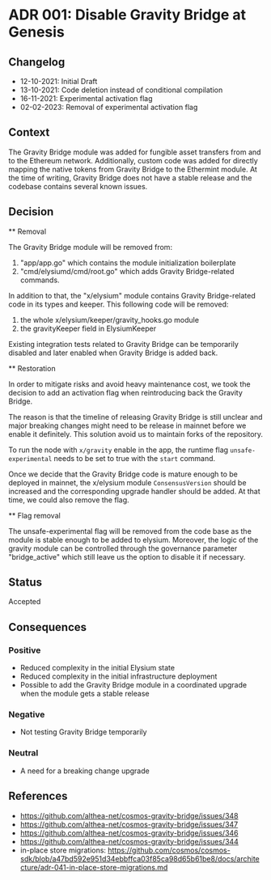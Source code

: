 # ADR 001: Disable Gravity Bridge at Genesis

## Changelog
* 12-10-2021: Initial Draft
* 13-10-2021: Code deletion instead of conditional compilation
* 16-11-2021: Experimental activation flag
* 02-02-2023: Removal of experimental activation flag

## Context

The Gravity Bridge module was added for fungible asset transfers from and to the Ethereum network.
Additionally, custom code was added for directly mapping the native tokens from Gravity Bridge
to the Ethermint module. At the time of writing, Gravity Bridge does not have a stable release
and the codebase contains several known issues.

## Decision

** Removal

The Gravity Bridge module will be removed from:
1. "app/app.go" which contains the module initialization boilerplate
2. "cmd/elysiumd/cmd/root.go" which adds Gravity Bridge-related commands.

In addition to that, the "x/elysium" module contains Gravity Bridge-related code in its types and keeper. This following code will be removed:
1. the whole x/elysium/keeper/gravity_hooks.go module
2. the gravityKeeper field in ElysiumKeeper

Existing integration tests related to Gravity Bridge can be temporarily disabled and later enabled when Gravity Bridge is added back.

** Restoration 

In order to mitigate risks and avoid heavy maintenance cost, we took the decision to add an activation flag when reintroducing back the Gravity Bridge.

The reason is that the timeline of releasing Gravity Bridge is still unclear and major breaking changes might need to be release in mainnet before we enable it definitely. This solution avoid us to maintain forks of the repository.

To run the node with `x/gravity` enable in the app, the runtime flag `unsafe-experimental` needs to be set to true with the `start` command.

Once we decide that the Gravity Bridge code is mature enough to be deployed in mainnet, the x/elysium module `ConsensusVersion` should be increased and the corresponding upgrade handler should be added. At that time, we could also remove the flag.

** Flag removal

The unsafe-experimental flag will be removed from the code base as the module is stable enough to be added to elysium. Moreover, the logic of the gravity module can be controlled through the governance parameter "bridge_active" which still leave us the option to disable it if necessary.


## Status

Accepted

## Consequences

### Positive
* Reduced complexity in the initial Elysium state
* Reduced complexity in the initial infrastructure deployment 
* Possible to add the Gravity Bridge module in a coordinated upgrade when the module gets a stable release

### Negative
* Not testing Gravity Bridge temporarily

### Neutral
* A need for a breaking change upgrade

## References

* https://github.com/althea-net/cosmos-gravity-bridge/issues/348
* https://github.com/althea-net/cosmos-gravity-bridge/issues/347
* https://github.com/althea-net/cosmos-gravity-bridge/issues/346
* https://github.com/althea-net/cosmos-gravity-bridge/issues/344
* in-place store migrations: https://github.com/cosmos/cosmos-sdk/blob/a47bd592e951d34ebbffca03f85ca98d65b61be8/docs/architecture/adr-041-in-place-store-migrations.md 